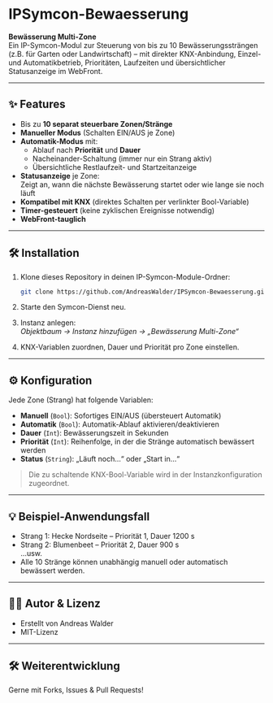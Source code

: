 
# IPSymcon-Bewaesserung

**Bewässerung Multi-Zone**  
Ein IP-Symcon-Modul zur Steuerung von bis zu 10 Bewässerungssträngen (z.B. für Garten oder Landwirtschaft) – mit direkter KNX-Anbindung, Einzel- und Automatikbetrieb, Prioritäten, Laufzeiten und übersichtlicher Statusanzeige im WebFront.

---

## ✨ Features

- Bis zu **10 separat steuerbare Zonen/Stränge**
- **Manueller Modus** (Schalten EIN/AUS je Zone)
- **Automatik-Modus** mit:
  - Ablauf nach **Priorität** und **Dauer**
  - Nacheinander-Schaltung (immer nur ein Strang aktiv)
  - Übersichtliche Restlaufzeit- und Startzeitanzeige
- **Statusanzeige** je Zone:  
  Zeigt an, wann die nächste Bewässerung startet oder wie lange sie noch läuft
- **Kompatibel mit KNX** (direktes Schalten per verlinkter Bool-Variable)
- **Timer-gesteuert** (keine zyklischen Ereignisse notwendig)
- **WebFront-tauglich**

---

## 🛠️ Installation

1. Klone dieses Repository in deinen IP-Symcon-Module-Ordner:

   ```sh
   git clone https://github.com/AndreasWalder/IPSymcon-Bewaesserung.git
   ```

2. Starte den Symcon-Dienst neu.
3. Instanz anlegen:  
   *Objektbaum → Instanz hinzufügen → „Bewässerung Multi-Zone“*
4. KNX-Variablen zuordnen, Dauer und Priorität pro Zone einstellen.

---

## ⚙️ Konfiguration

Jede Zone (Strang) hat folgende Variablen:
- **Manuell** (`Bool`): Sofortiges EIN/AUS (übersteuert Automatik)
- **Automatik** (`Bool`): Automatik-Ablauf aktivieren/deaktivieren
- **Dauer** (`Int`): Bewässerungszeit in Sekunden
- **Priorität** (`Int`): Reihenfolge, in der die Stränge automatisch bewässert werden
- **Status** (`String`): „Läuft noch…“ oder „Start in…“

> Die zu schaltende KNX-Bool-Variable wird in der Instanzkonfiguration zugeordnet.

---

## 💡 Beispiel-Anwendungsfall

- Strang 1: Hecke Nordseite – Priorität 1, Dauer 1200 s
- Strang 2: Blumenbeet – Priorität 2, Dauer 900 s  
…usw.
- Alle 10 Stränge können unabhängig manuell oder automatisch bewässert werden.

---

## 🧑‍💻 Autor & Lizenz

- Erstellt von Andreas Walder
- MIT-Lizenz

---

## 🛠️ Weiterentwicklung

Gerne mit Forks, Issues & Pull Requests!
